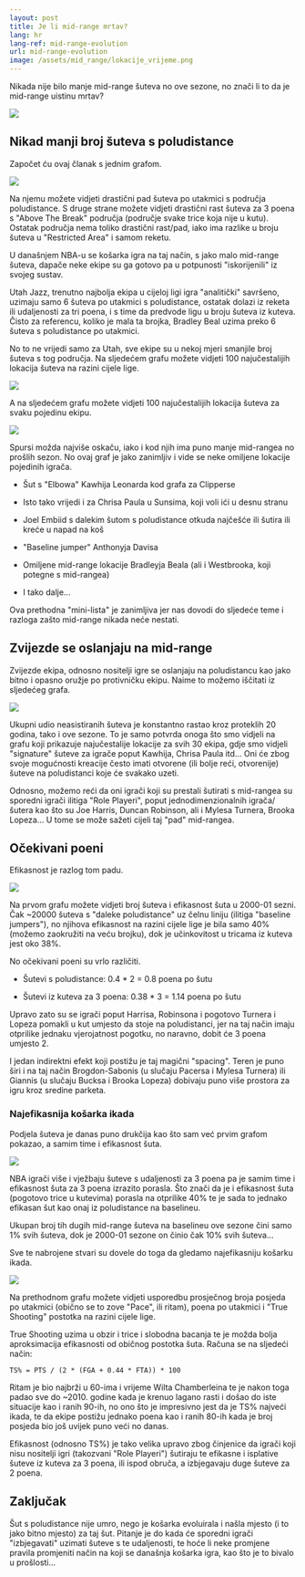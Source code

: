 ```yaml
---
layout: post
title: Je li mid-range mrtav?
lang: hr
lang-ref: mid-range-evolution
url: mid-range-evolution
image: /assets/mid_range/lokacije_vrijeme.png
---
```



Nikada nije bilo manje mid-range šuteva no ove sezone, no znači li to da je mid-range uistinu mrtav?

![](/assets/mid_range/lokacije_vrijeme.png)

<!--more-->

## Nikad manji broj šuteva s poludistance

Započet ću ovaj članak s jednim grafom.

![](/assets/mid_range/lokacije_vrijeme.png)

Na njemu možete vidjeti drastični pad šuteva po utakmici s područja poludistance. S druge strane možete vidjeti drastični rast šuteva za 3 poena s "Above The Break" područja (područje svake trice koja nije u kutu). Ostatak područja nema toliko drastični rast/pad, iako ima razlike u broju šuteva u "Restricted Area" i samom reketu.

U današnjem NBA-u se košarka igra na taj način, s jako malo mid-range šuteva, dapače neke ekipe su ga gotovo pa u potpunosti "iskorijenili" iz svojeg sustav.

Utah Jazz, trenutno najbolja ekipa u cijeloj ligi igra "analitički" savršeno, uzimaju samo 6 šuteva po utakmici s poludistance, ostatak dolazi iz reketa ili udaljenosti za tri poena, i s time da predvode ligu u broju šuteva iz kuteva. Čisto za referencu, koliko je mala ta brojka, Bradley Beal uzima preko 6 šuteva s poludistance po utakmici.

No to ne vrijedi samo za Utah, sve ekipe su u nekoj mjeri smanjile broj šuteva s tog područja. Na sljedećem grafu možete vidjeti 100 najučestalijih lokacija šuteva na razini cijele lige.

![](/assets/mid_range/najcesce_lokacije_suta.png)

A na sljedećem grafu možete vidjeti 100 najučestalijih lokacija šuteva za svaku pojedinu ekipu.

![](/assets/mid_range/najucestalije_lokacije_suta.png)

Spursi možda najviše oskaču, iako i kod njih ima puno manje mid-rangea no prošlih sezon. No ovaj graf je jako zanimljiv i vide se neke omiljene lokacije pojedinih igrača.

- Šut s "Elbowa" Kawhija Leonarda kod grafa za Clipperse

- Isto tako vrijedi i za Chrisa Paula u Sunsima, koji voli ići u desnu stranu

- Joel Embiid s dalekim šutom s poludistance otkuda najčešće ili šutira ili kreće u napad na koš

- "Baseline jumper" Anthonyja Davisa

- Omiljene mid-range lokacije Bradleyja Beala (ali i Westbrooka, koji potegne s mid-rangea)

- I tako dalje...

Ova prethodna "mini-lista" je zanimljiva jer nas dovodi do sljedeće teme i razloga zašto mid-range nikada neće nestati.

## Zvijezde se oslanjaju na mid-range

Zvijezde ekipa, odnosno nositelji igre se oslanjaju na poludistancu kao jako bitno i opasno oružje po protivničku ekipu. Naime to možemo iščitati iz sljedećeg grafa.

![](/assets/mid_range/neasistirani_lokacije.png)

Ukupni udio neasistiranih šuteva je konstantno rastao kroz proteklih 20 godina, tako i ove sezone. To je samo potvrda onoga što smo vidjeli na grafu koji prikazuje najučestalije lokacije za svih 30 ekipa, gdje smo vidjeli "signature" šuteve za igrače poput Kawhija, Chrisa Paula itd... Oni će zbog svoje mogućnosti kreacije često imati otvorene (ili bolje reći, otvorenije) šuteve na poludistanci koje će svakako uzeti.

Odnosno, možemo reći da oni igrači koji su prestali šutirati s mid-rangea su sporedni igrači ilitiga "Role Playeri", poput jednodimenzionalnih igrača/šutera kao što su Joe Harris, Duncan Robinson, ali i Mylesa Turnera, Brooka Lopeza... U tome se može sažeti cijeli taj "pad" mid-rangea.

## Očekivani poeni

Efikasnost je razlog tom padu.

![](/assets/mid_range/prosjek_cijela_liga_2000_01.png)

Na prvom grafu možete vidjeti broj šuteva i efikasnost šuta u 2000-01 sezni. Čak ~20000 šuteva s "daleke poludistance" uz čelnu liniju (ilitiga "baseline jumpers"), no njihova efikasnost na razini cijele lige je bila samo 40% (možemo zaokružiti na veću brojku), dok je učinkovitost u tricama iz kuteva jest oko 38%.

No očekivani poeni su vrlo različiti.

- Šutevi s poludistance: 0.4 * 2 = 0.8 poena po šutu

- Šutevi iz kuteva za 3 poena: 0.38 * 3 = 1.14 poena po šutu

Upravo zato su se igrači poput Harrisa, Robinsona i pogotovo Turnera i Lopeza pomakli u kut umjesto da stoje na poludistanci, jer na taj način imaju otprilike jednaku vjerojatnost pogotku, no naravno, dobit će 3 poena umjesto 2.

I jedan indirektni efekt koji postižu je taj magični "spacing". Teren je puno širi i na taj način Brogdon-Sabonis (u slučaju Pacersa i Mylesa Turnera) ili Giannis (u slučaju Bucksa i Brooka Lopeza) dobivaju puno više prostora za igru kroz sredine parketa.

### Najefikasnija košarka ikada

Podjela šuteva je danas puno drukčija kao što sam već prvim grafom pokazao, a samim time i efikasnost šuta.

![](/assets/mid_range/prosjek_cijela_liga_2020_21.png)

NBA igrači više i vježbaju šuteve s udaljenosti za 3 poena pa je samim time i efikasnost šuta za 3 poena izrazito porasla. Što znači da je i efikasnost šuta (pogotovo trice u kutevima) porasla na otprilike 40% te je sada to jednako efikasan šut kao onaj iz poludistance na baselineu.

Ukupan broj tih dugih mid-range šuteva na baselineu ove sezone čini samo 1% svih šuteva, dok je 2000-01 sezone on činio čak 10% svih šuteva...

Sve te nabrojene stvari su dovele do toga da gledamo najefikasniju košarku ikada.

![](/assets/mid_range/pts_poss_ts_hr_scale.png)

Na prethodnom grafu možete vidjeti usporedbu prosječnog broja posjeda po utakmici (obično se to zove "Pace", ili ritam), poena po utakmici i "True Shooting" postotka na razini cijele lige.

True Shooting uzima u obzir i trice i slobodna bacanja te je možda bolja aproksimacija efikasnosti od običnog postotka šuta. Računa se na sljedeći način:

`TS% = PTS / (2 * (FGA + 0.44 * FTA)) * 100`

Ritam je bio najbrži u 60-ima i vrijeme Wilta Chamberleina te je nakon toga padao sve do ~2010\. godine kada je krenuo lagano rasti i došao do iste situacije kao i ranih 90-ih, no ono što je impresivno jest da je TS% najveći ikada, te da ekipe postižu jednako poena kao i ranih 80-ih kada je broj posjeda bio još uvijek puno veći no danas.

Efikasnost (odnosno TS%) je tako velika upravo zbog činjenice da igrači koji nisu nositelji igri (takozvani "Role Playeri") šutiraju te efikasne i isplative šuteve iz kuteva za 3 poena, ili ispod obruča, a izbjegavaju duge šuteve za 2 poena.

## Zaključak

Šut s poludistance nije umro, nego je košarka evoluirala i našla mjesto (i to jako bitno mjesto) za taj šut. Pitanje je do kada će sporedni igrači "izbjegavati" uzimati šuteve s te udaljenosti, te hoće li neke promjene pravila promjeniti način na koji se današnja košarka igra, kao što je to bivalo u prošlosti...
